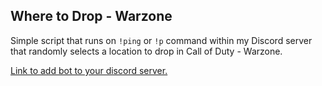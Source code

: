 ## Where to Drop - Warzone ##

Simple script that runs on `!ping` or `!p` command within my Discord server that randomly selects a location to drop in Call of Duty - Warzone.

[Link to add bot to your discord server.](https://discordapp.com/oauth2/authorize?client_id=704184701115695165&scope=bot&permissions=5120)
